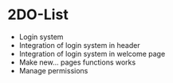 #   2DO-List

*   Login system
*   Integration of login system in header 
*   Integration of login system in welcome page
*   Make new... pages functions works
*   Manage permissions

